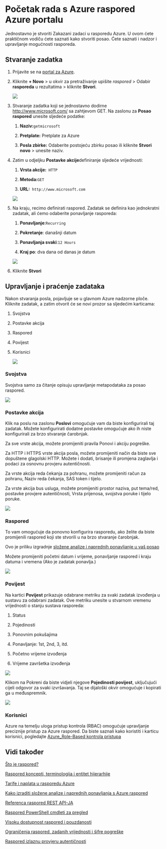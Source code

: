<properties
 pageTitle="Početak rada s Azure raspored Azure portalu | Microsoft Azure"
 description="Početak rada s Azure raspored Azure portalu"
 services="scheduler"
 documentationCenter=".NET"
 authors="derek1ee"
 manager="kevinlam1"
 editor=""/>
<tags
 ms.service="scheduler"
 ms.workload="infrastructure-services"
 ms.tgt_pltfrm="na"
 ms.devlang="dotnet"
 ms.topic="hero-article"
 ms.date="08/10/2016"
 ms.author="deli"/>

# <a name="get-started-with-azure-scheduler-in-azure-portal"></a>Početak rada s Azure raspored Azure portalu

Jednostavno je stvoriti Zakazani zadaci u rasporedu Azure. U ovom ćete praktičnom vodiču ćete saznati kako stvoriti posao. Ćete saznati i nadzor i upravljanje mogućnosti rasporeda.

## <a name="create-a-job"></a>Stvaranje zadatka

1.  Prijavite se na [portal za Azure](https://portal.azure.com/).  

2.  Kliknite **+ Novo** > u okvir za pretraživanje upišite _raspored_ > Odabir **rasporeda** u rezultatima > kliknite **Stvori**.

     ![][marketplace-create]

3.  Stvaranje zadatka koji se jednostavno dodirne http://www.microsoft.com/ sa zahtjevom GET. Na zaslonu za **Posao raspored** unesite sljedeće podatke:

    1.  **Naziv:**`getmicrosoft`  

    2.  **Pretplate:** Pretplate za Azure   

    3.  **Posla zbirke:** Odaberite postojeću zbirku posao ili kliknite **Stvori novo** > unesite naziv.

4.  Zatim u odjeljku **Postavke akcije**definiranje sljedeće vrijednosti:

    1.  **Vrsta akcije:**` HTTP`  

    2.  **Metoda:**`GET`  

    3.  **URL:**` http://www.microsoft.com`  

      ![][action-settings]

5.  Na kraju, recimo definirati raspored. Zadatak se definira kao jednokratni zadatak, ali ćemo odaberite ponavljanje rasporeda:

    1. **Ponavljanje**:`Recurring`

    2. **Pokretanje**: današnji datum

    3. **Ponavljanja svaki**:`12 Hours`

    4. **Kraj po**: dva dana od danas je datum  

      ![][recurrence-schedule]

6.  Kliknite **Stvori**

## <a name="manage-and-monitor-jobs"></a>Upravljanje i praćenje zadataka

Nakon stvaranja posla, pojavljuje se u glavnom Azure nadzorne ploče. Kliknite zadatak, a zatim otvorit će se novi prozor sa sljedećim karticama:

1.  Svojstva  

2.  Postavke akcija  

3.  Raspored  

4.  Povijest

5.  Korisnici

    ![][job-overview]

### <a name="properties"></a>Svojstva

Svojstva samo za čitanje opisuju upravljanje metapodataka za posao raspored.

   ![][job-properties]


### <a name="action-settings"></a>Postavke akcija

Klik na poslu na zaslonu **Poslovi** omogućuje vam da biste konfigurirali taj zadatak. Možete konfigurirati dodatne postavke omogućuje ako ih niste konfigurirali za brzo stvaranje čarobnjak.

Za sve vrste akcija, možete promijeniti pravila Ponovi i akciju pogreške.

Za HTTP i HTTPS vrste akcija posla, možete promijeniti način da biste sve dopuštene glagolski HTTP. Možete i dodati, brisanje ili promjena zaglavlja i podaci za osnovnu provjeru autentičnosti.

Za vrste akcija reda čekanja za pohranu, možete promijeniti račun za pohranu, Naziv reda čekanja, SAS token i tijelo.

Za vrste akcija bus usluga, možete promijeniti prostor naziva, put tema/red, postavke provjere autentičnosti, Vrsta prijenosa, svojstva poruke i tijelo poruke.

   ![][job-action-settings]

### <a name="schedule"></a>Raspored

To vam omogućuje da ponovno konfigurira rasporedu, ako želite da biste promijenili raspored koji ste stvorili u na brzo stvaranje čarobnjak.

Ovo je priliku izgradnje [složene analize i naprednih ponavljanje u vaš posao](scheduler-advanced-complexity.md)

Možete promijeniti početni datum i vrijeme, ponavljanje raspored i kraju datuma i vremena (Ako je zadatak ponavlja.)

   ![][job-schedule]


### <a name="history"></a>Povijest

Na kartici **Povijest** prikazuje odabrane metriku za svaki zadatak izvođenja u sustavu za odabrani zadatak. Ove metriku unesite u stvarnom vremenu vrijednosti o stanju sustava rasporeda:

1.  Status  

2.  Pojedinosti  

3.  Ponovnim pokušajima

4.  Ponavljanje: 1st, 2nd, 3, itd.

5.  Početno vrijeme izvođenja  

6.  Vrijeme završetka izvođenja

   ![][job-history]

Klikom na Pokreni da biste vidjeli njegove **Pojedinosti povijest**, uključujući cijeli odgovor za svaki izvršavanja. Taj se dijaloški okvir omogućuje i kopirati ga u međuspremnik.

   ![][job-history-details]

### <a name="users"></a>Korisnici

Azure na temelju uloga pristup kontrola (RBAC) omogućuje upravljanje preciznije pristup za Azure raspored. Da biste saznali kako koristiti i karticu korisnici, pogledajte [Azure_Role-Based kontrola pristupa](../active-directory/role-based-access-control-configure.md)


## <a name="see-also"></a>Vidi također

 [Što je raspored?](scheduler-intro.md)

 [Raspored koncepti, terminologija i entitet hijerarhije](scheduler-concepts-terms.md)

 [Tarife i naplata u rasporedu Azure](scheduler-plans-billing.md)

 [Kako izraditi složene analize i naprednih ponavljanja s Azure raspored](scheduler-advanced-complexity.md)

 [Referenca raspored REST API-JA](https://msdn.microsoft.com/library/mt629143)

 [Raspored PowerShell cmdleti za pregled](scheduler-powershell-reference.md)

 [Visoku dostupnost raspored i pouzdanosti](scheduler-high-availability-reliability.md)

 [Ograničenja raspored, zadanih vrijednosti i šifre pogreške](scheduler-limits-defaults-errors.md)

 [Raspored izlaznu provjeru autentičnosti](scheduler-outbound-authentication.md)


[marketplace-create]: ./media/scheduler-get-started-portal/scheduler-v2-portal-marketplace-create.png
[action-settings]: ./media/scheduler-get-started-portal/scheduler-v2-portal-action-settings.png
[recurrence-schedule]: ./media/scheduler-get-started-portal/scheduler-v2-portal-recurrence-schedule.png
[job-properties]: ./media/scheduler-get-started-portal/scheduler-v2-portal-job-properties.png
[job-overview]: ./media/scheduler-get-started-portal/scheduler-v2-portal-job-overview-1.png
[job-action-settings]: ./media/scheduler-get-started-portal/scheduler-v2-portal-job-action-settings.png
[job-schedule]: ./media/scheduler-get-started-portal/scheduler-v2-portal-job-schedule.png
[job-history]: ./media/scheduler-get-started-portal/scheduler-v2-portal-job-history.png
[job-history-details]: ./media/scheduler-get-started-portal/scheduler-v2-portal-job-history-details.png


[1]: ./media/scheduler-get-started-portal/scheduler-get-started-portal001.png
[2]: ./media/scheduler-get-started-portal/scheduler-get-started-portal002.png
[3]: ./media/scheduler-get-started-portal/scheduler-get-started-portal003.png
[4]: ./media/scheduler-get-started-portal/scheduler-get-started-portal004.png
[5]: ./media/scheduler-get-started-portal/scheduler-get-started-portal005.png
[6]: ./media/scheduler-get-started-portal/scheduler-get-started-portal006.png
[7]: ./media/scheduler-get-started-portal/scheduler-get-started-portal007.png
[8]: ./media/scheduler-get-started-portal/scheduler-get-started-portal008.png
[9]: ./media/scheduler-get-started-portal/scheduler-get-started-portal009.png
[10]: ./media/scheduler-get-started-portal/scheduler-get-started-portal010.png
[11]: ./media/scheduler-get-started-portal/scheduler-get-started-portal011.png
[12]: ./media/scheduler-get-started-portal/scheduler-get-started-portal012.png
[13]: ./media/scheduler-get-started-portal/scheduler-get-started-portal013.png
[14]: ./media/scheduler-get-started-portal/scheduler-get-started-portal014.png
[15]: ./media/scheduler-get-started-portal/scheduler-get-started-portal015.png
